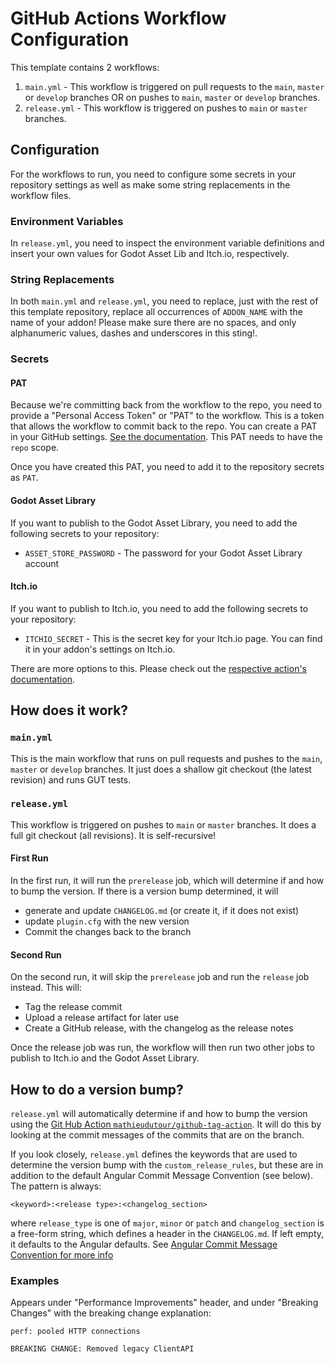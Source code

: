 ﻿# GitHub Actions Workflow Configuration

This template contains 2 workflows:
1. `main.yml` - This workflow is triggered on pull requests to the `main`, `master` or `develop` branches OR on pushes to `main`, `master` or `develop` branches.
2. `release.yml` - This workflow is triggered on pushes to `main` or `master` branches.

## Configuration
For the workflows to run, you need to configure some secrets in your repository settings as well as make some string replacements in the workflow files.

### Environment Variables
In `release.yml`, you need to inspect the environment variable definitions and insert your own values for Godot Asset Lib and Itch.io, respectively.

### String Replacements
In both `main.yml` and `release.yml`, you need to replace, just with the rest of this template repository, replace all occurrences of `ADDON_NAME` with the name of your addon! Please make sure there are no spaces, and only alphanumeric values, dashes and underscores in this sting!.

### Secrets
#### PAT
Because we're committing back from the workflow to the repo, you need to provide a "Personal Access Token" or "PAT" to the workflow. This is a token that allows the workflow to commit back to the repo. You can create a PAT in your GitHub settings. [See the documentation](https://docs.github.com/en/authentication/keeping-your-account-and-data-secure/creating-a-personal-access-token).
This PAT needs to have the `repo` scope.

Once you have created this PAT, you need to add it to the repository secrets as `PAT`.

#### Godot Asset Library
If you want to publish to the Godot Asset Library, you need to add the following secrets to your repository:

* `ASSET_STORE_PASSWORD` - The password for your Godot Asset Library account

#### Itch.io
If you want to publish to Itch.io, you need to add the following secrets to your repository:

* `ITCHIO_SECRET` - This is the secret key for your Itch.io page. You can find it in your addon's settings on Itch.io.

There are more options to this. Please check out the [respective action's documentation](https://github.com/KikimoraGames/itch-publish).



## How does it work?
### `main.yml`
This is the main workflow that runs on pull requests and pushes to the `main`, `master` or `develop` branches. It just does a shallow git checkout (the latest revision) and runs GUT tests.


### `release.yml`
This workflow is triggered on pushes to `main` or `master` branches. It does a full git checkout (all revisions).
It is self-recursive!

#### First Run
In the first run, it will run the `prerelease` job, which will determine if and how to bump the version.
If there is a version bump determined, it will
* generate and update `CHANGELOG.md` (or create it, if it does not exist)
* update `plugin.cfg` with the new version
* Commit the changes back to the branch

#### Second Run
On the second run, it will skip the `prerelease` job and run the `release` job instead.
This will:

* Tag the release commit
* Upload a release artifact for later use
* Create a GitHub release, with the changelog as the release notes

Once the release job was run, the workflow will then run two other jobs to publish to Itch.io and the Godot Asset Library.


## How to do a version bump?
`release.yml` will automatically determine if and how to bump the version using the [Git Hub Action `mathieudutour/github-tag-action`](https://github.com/marketplace/actions/github-tag). It will do this by looking at the commit messages of the commits that are on the branch.

If you look closely, `release.yml` defines the keywords that are used to determine the version bump with the `custom_release_rules`, but these are in addition to the default Angular Commit Message Convention (see below). The pattern is always:

  ```
  <keyword>:<release type>:<changelog_section>
  ```

where `release_type` is one of ``major``, ``minor`` or ``patch`` and `changelog_section` is a free-form string, which defines a header in the `CHANGELOG.md`. If left empty, it defaults to the Angular defaults. See [Angular Commit Message Convention for more info](https://github.com/conventional-changelog/conventional-changelog/tree/master/packages/conventional-changelog-angular)

### Examples

Appears under "Performance Improvements" header, and under "Breaking Changes" with the breaking change explanation:
```
perf: pooled HTTP connections

BREAKING CHANGE: Removed legacy ClientAPI
```
